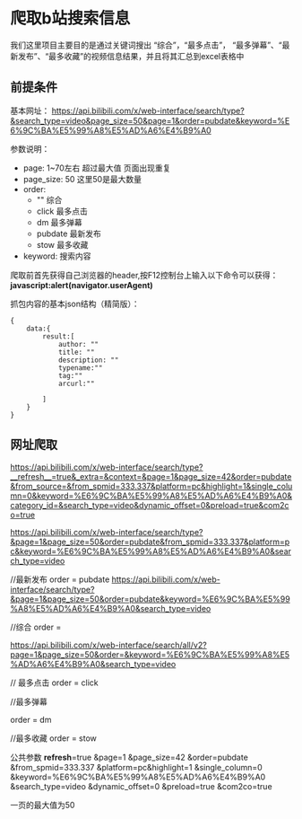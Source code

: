 # 爬取b站搜索信息

我们这里项目主要目的是通过关键词搜出 “综合”，“最多点击”， “最多弹幕”、“最新发布”、“最多收藏”的视频信息结果，并且将其汇总到excel表格中

## 前提条件

基本网址：
https://api.bilibili.com/x/web-interface/search/type?&search_type=video&page_size=50&page=1&order=pubdate&keyword=%E6%9C%BA%E5%99%A8%E5%AD%A6%E4%B9%A0

参数说明：

- page: 1~70左右 超过最大值 页面出现重复 
- page_size: 50 这里50是最大数量
- order: 
    - "" 综合
    - click 最多点击
    - dm 最多弹幕
    - pubdate 最新发布
    - stow 最多收藏
- keyword: 搜索内容

爬取前首先获得自己浏览器的header,按F12控制台上输入以下命令可以获得： <b>javascript:alert(navigator.userAgent)</b>


抓包内容的基本json结构（精简版）：
```
{
    data:{
        result:[
            author: ""
            title: ""
            description: ""
            typename:""
            tag:""
            arcurl:""

        ]
    }
}
```

## 网址爬取

https://api.bilibili.com/x/web-interface/search/type?__refresh__=true&_extra=&context=&page=1&page_size=42&order=pubdate&from_source=&from_spmid=333.337&platform=pc&highlight=1&single_column=0&keyword=%E6%9C%BA%E5%99%A8%E5%AD%A6%E4%B9%A0&category_id=&search_type=video&dynamic_offset=0&preload=true&com2co=true


https://api.bilibili.com/x/web-interface/search/type?&page=1&page_size=50&order=pubdate&from_spmid=333.337&platform=pc&keyword=%E6%9C%BA%E5%99%A8%E5%AD%A6%E4%B9%A0&search_type=video

//最新发布
order = pubdate 
https://api.bilibili.com/x/web-interface/search/type?&page=1&page_size=50&order=pubdate&keyword=%E6%9C%BA%E5%99%A8%E5%AD%A6%E4%B9%A0&search_type=video

//综合
order = 

https://api.bilibili.com/x/web-interface/search/all/v2?page=1&page_size=50&order=&keyword=%E6%9C%BA%E5%99%A8%E5%AD%A6%E4%B9%A0&search_type=video

// 最多点击
order = click

//最多弹幕

order = dm

//最多收藏
order = stow


公共参数
  __refresh__=true
  &page=1
  &page_size=42
  &order=pubdate
  &from_spmid=333.337
  &platform=pc&highlight=1
  &single_column=0
  &keyword=%E6%9C%BA%E5%99%A8%E5%AD%A6%E4%B9%A0
  &search_type=video
  &dynamic_offset=0
  &preload=true
  &com2co=true

一页的最大值为50
